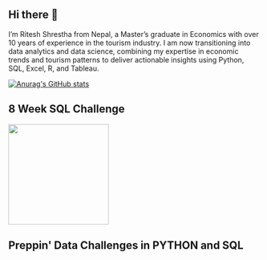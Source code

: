 ## Hi there 👋

I’m Ritesh Shrestha from Nepal, a Master’s graduate in Economics with over 10 years of experience in the tourism industry. I am now transitioning into data analytics and data science, combining my expertise in economic trends and tourism patterns to deliver actionable insights using Python, SQL, Excel, R, and Tableau.

[![Anurag's GitHub stats](https://github-readme-stats.vercel.app/api?username=RittheGit)](https://github.com/anuraghazra/github-readme-stats)

## 8 Week SQL Challenge
<a href="https://github.com/RittheGit/8-Week-SQL-Challenge/edit/main/README.md">
  <img src="https://user-images.githubusercontent.com/120476961/226283774-dc5f5404-d93b-49f6-9bab-6e4f5a34d262.png" width="200">
</a>

## Preppin' Data Challenges in PYTHON and SQL

